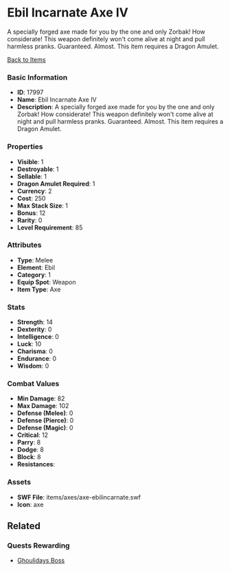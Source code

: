# Ebil Incarnate Axe IV

A specially forged axe made for you by the one and only Zorbak! How considerate! This weapon definitely won't come alive at night and pull harmless pranks. Guaranteed. Almost. This item requires a Dragon Amulet.

[Back to Items](../items.md)

### Basic Information

- **ID**: 17997
- **Name**: Ebil Incarnate Axe IV
- **Description**: A specially forged axe made for you by the one and only Zorbak! How considerate! This weapon definitely won&#039;t come alive at night and pull harmless pranks. Guaranteed. Almost. This item requires a Dragon Amulet.

### Properties

- **Visible**: 1
- **Destroyable**: 1
- **Sellable**: 1
- **Dragon Amulet Required**: 1
- **Currency**: 2
- **Cost**: 250
- **Max Stack Size**: 1
- **Bonus**: 12
- **Rarity**: 0
- **Level Requirement**: 85

### Attributes

- **Type**: Melee
- **Element**: Ebil
- **Category**: 1
- **Equip Spot**: Weapon
- **Item Type**: Axe

### Stats

- **Strength**: 14
- **Dexterity**: 0
- **Intelligence**: 0
- **Luck**: 10
- **Charisma**: 0
- **Endurance**: 0
- **Wisdom**: 0

### Combat Values

- **Min Damage**: 82
- **Max Damage**: 102
- **Defense (Melee)**: 0
- **Defense (Pierce)**: 0
- **Defense (Magic)**: 0
- **Critical**: 12
- **Parry**: 8
- **Dodge**: 8
- **Block**: 8
- **Resistances**: 

### Assets

- **SWF File**: items/axes/axe-ebilincarnate.swf
- **Icon**: axe

## Related

### Quests Rewarding

- [Ghoulidays Boss](../quests/1501-ghoulidays-boss.md)

